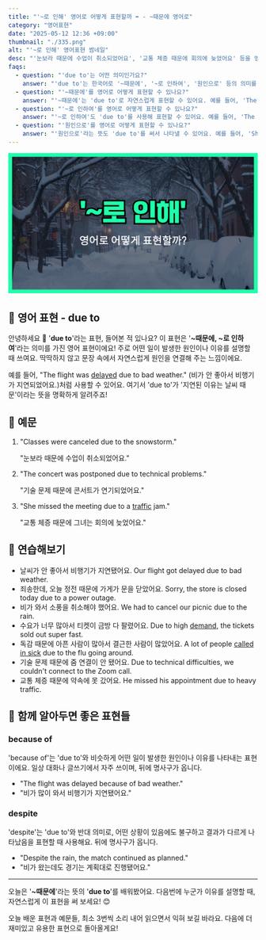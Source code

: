 ```yaml
---
title: "'~로 인해' 영어로 어떻게 표현할까 ➡️ - ~때문에 영어로"
category: "영어표현"
date: "2025-05-12 12:36 +09:00"
thumbnail: "./335.png"
alt: "'~로 인해' 영어표현 썸네일"
desc: "'눈보라 때문에 수업이 취소되었어요', '교통 체증 때문에 회의에 늦었어요' 등을 영어로 표현하는 법을 배워봅시다. 다양한 예문을 통해서 연습하고 본인의 표현으로 만들어 보세요."
faqs:
  - question: "'due to'는 어떤 의미인가요?"
    answer: "'due to'는 한국어로 '~때문에', '~로 인하여', '원인으로' 등의 의미를 가지고 있어요. 어떤 일이 발생한 이유나 원인을 설명할 때 주로 사용해요."
  - question: "'~때문에'를 영어로 어떻게 표현할 수 있나요?"
    answer: "'~때문에'는 'due to'로 자연스럽게 표현할 수 있어요. 예를 들어, 'The flight was delayed due to bad weather.'는 '비행기가 날씨 때문에 지연되었어요'라는 뜻이에요."
  - question: "'~로 인하여'를 영어로 어떻게 표현할 수 있나요?"
    answer: "'~로 인하여'도 'due to'를 사용해 표현할 수 있어요. 예를 들어, 'The concert was postponed due to technical problems.'는 '기술 문제로 인해 콘서트가 연기되었어요'라는 뜻이에요."
  - question: "'원인으로'를 영어로 어떻게 표현할 수 있나요?"
    answer: "'원인으로'라는 뜻도 'due to'를 써서 나타낼 수 있어요. 예를 들어, 'She missed the meeting due to a traffic jam.'은 '교통 체증이 원인이어서 그녀가 회의에 늦었어요'라는 뜻이에요."
---
```


!['~로 인해' 영어표현 썸네일](./335.png)

## 🌟 영어 표현 - due to

안녕하세요 👋 '**due to**'라는 표현, 들어본 적 있나요? 이 표현은 '**~때문에, ~로 인하여**'라는 의미를 가진 영어 표현이에요! 주로 어떤 일이 발생한 원인이나 이유를 설명할 때 쓰여요. 딱딱하지 않고 문장 속에서 자연스럽게 원인을 연결해 주는 느낌이에요.

예를 들어, "The flight was [delayed](/blog/in-english/338.delay/) due to bad weather." (비가 안 좋아서 비행기가 지연되었어요.)처럼 사용할 수 있어요. 여기서 'due to'가 '지연된 이유는 날씨 때문'이라는 뜻을 명확하게 알려주죠!

## 📖 예문

1. "Classes were canceled due to the snowstorm."

   "눈보라 때문에 수업이 취소되었어요."

2. "The concert was postponed due to technical problems."

   "기술 문제 때문에 콘서트가 연기되었어요."

3. "She missed the meeting due to a [traffic](/blog/in-english/384.traffic/) jam."

   "교통 체증 때문에 그녀는 회의에 늦었어요."

## 💬 연습해보기

<ul data-interactive-list>
  <li data-interactive-item>
    <span data-toggler>날씨가 안 좋아서 비행기가 지연됐어요.</span>
    <span data-answer>Our flight got delayed due to bad weather.</span>
  </li>
  <li data-interactive-item>
    <span data-toggler>죄송한데, 오늘 정전 때문에 가게가 문을 닫았어요.</span>
    <span data-answer>Sorry, the store is closed today due to a power outage.</span>
  </li>
  <li data-interactive-item>
    <span data-toggler>비가 와서 소풍을 취소해야 했어요.</span>
    <span data-answer>We had to cancel our picnic due to the rain.</span>
  </li>
  <li data-interactive-item>
    <span data-toggler>수요가 너무 많아서 티켓이 금방 다 팔렸어요.</span>
    <span data-answer>Due to high <a href="/blog/in-english/639.demand/">demand</a>, the tickets sold out super fast.</span>
  </li>
  <li data-interactive-item>
    <span data-toggler>독감 때문에 아픈 사람이 많아서 결근한 사람이 많았어요.</span>
    <span data-answer>A lot of people <a href="/blog/vocab-1/032.call-in-sick/">called in sick</a> due to the flu going around.</span>
  </li>
  <li data-interactive-item>
    <span data-toggler>기술 문제 때문에 줌 연결이 안 됐어요.</span>
    <span data-answer>Due to technical difficulties, we couldn't connect to the Zoom call.</span>
  </li>
  <li data-interactive-item>
    <span data-toggler>교통 체증 때문에 약속에 못 갔어요.</span>
    <span data-answer>He missed his appointment due to heavy traffic.</span>
  </li>
</ul>

## 🤝 함께 알아두면 좋은 표현들

### because of

'because of'는 'due to'와 비슷하게 어떤 일이 발생한 원인이나 이유를 나타내는 표현이에요. 일상 대화나 글쓰기에서 자주 쓰이며, 뒤에 명사구가 옵니다.

- "The flight was delayed because of bad weather."
- "비가 많이 와서 비행기가 지연됐어요."

### despite

'despite'는 'due to'와 반대 의미로, 어떤 상황이 있음에도 불구하고 결과가 다르게 나타났음을 표현할 때 사용해요. 뒤에 명사구가 옵니다.

- "Despite the rain, the match continued as planned."
- "비가 왔는데도 경기는 계획대로 진행됐어요."

---

오늘은 '**~때문에**'라는 뜻의 '**due to**'를 배워봤어요. 다음번에 누군가 이유를 설명할 때, 자연스럽게 이 표현을 써 보세요! 😊

오늘 배운 표현과 예문들, 최소 3번씩 소리 내어 읽으면서 익혀 보길 바라요. 다음에 더 재미있고 유용한 표현으로 돌아올게요!
